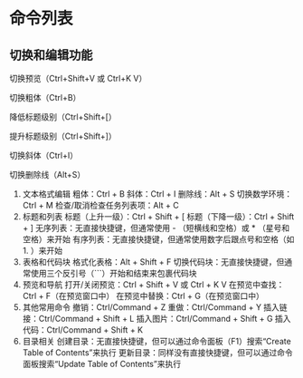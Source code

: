 # 命令列表
## 切换和编辑功能

切换预览（Ctrl+Shift+V 或 Ctrl+K V）


切换粗体（Ctrl+B）


降低标题级别（Ctrl+Shift+[）

提升标题级别（Ctrl+Shift+]）

切换斜体（Ctrl+I）

切换删除线（Alt+S）


1. 文本格式编辑
粗体：Ctrl + B
斜体：Ctrl + I
删除线：Alt + S
切换数学环境：Ctrl + M
检查/取消检查任务列表项：Alt + C
1. 标题和列表
标题（上升一级）：Ctrl + Shift + [
标题（下降一级）：Ctrl + Shift + ]
无序列表：无直接快捷键，但通常使用 - （短横线和空格）或 * （星号和空格）来开始
有序列表：无直接快捷键，但通常使用数字后跟点号和空格（如 1. ）来开始
1. 表格和代码块
格式化表格：Alt + Shift + F
切换代码块：无直接快捷键，但通常使用三个反引号（```）开始和结束来包裹代码块
1. 预览和导航
打开/关闭预览：Ctrl + Shift + V 或 Ctrl + K V
在预览中查找：Ctrl + F（在预览窗口中）
在预览中替换：Ctrl + G（在预览窗口中）
1. 其他常用命令
撤销：Ctrl/Command + Z
重做：Ctrl/Command + Y
插入链接：Ctrl/Command + Shift + L
插入图片：Ctrl/Command + Shift + G
插入代码：Ctrl/Command + Shift + K
1. 目录相关
创建目录：无直接快捷键，但可以通过命令面板（F1）搜索“Create Table of Contents”来执行
更新目录：同样没有直接快捷键，但可以通过命令面板搜索“Update Table of Contents”来执行